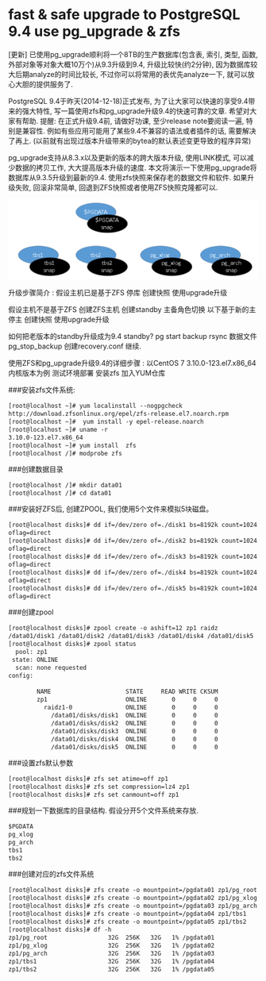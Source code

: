 
# fast & safe upgrade to PostgreSQL 9.4 use pg_upgrade & zfs

[更新]
已使用pg_upgrade顺利将一个8TB的生产数据库(包含表, 索引, 类型, 函数, 外部对象等对象大概10万个)从9.3升级到9.4, 升级比较快(约2分钟), 因为数据库较大后期analyze的时间比较长, 不过你可以将常用的表优先analyze一下, 就可以放心大胆的提供服务了.


PostgreSQL 9.4于昨天(2014-12-18)正式发布, 为了让大家可以快速的享受9.4带来的强大特性, 写一篇使用zfs和pg_upgrade升级9.4的快速可靠的文章. 希望对大家有帮助.
提醒:
在正式升级9.4前, 请做好功课, 至少release note要阅读一遍, 特别是兼容性. 例如有些应用可能用了某些9.4不兼容的语法或者插件的话, 需要解决了再上. (以前就有出现过版本升级带来的bytea的默认表述变更导致的程序异常)

pg_upgrade支持从8.3.x以及更新的版本的跨大版本升级, 使用LINK模式, 可以减少数据的拷贝工作, 大大提高版本升级的速度.
本文将演示一下使用pg_upgrade将数据库从9.3.5升级到最新的9.4.
使用zfs快照来保存老的数据文件和软件. 如果升级失败, 回滚非常简单, 回退到ZFS快照或者使用ZFS快照克隆都可以.

![架构](https://github.com/rockgs/PostgreSQL/blob/master/upgrade%20to%20PostgreSQL%209.4/pgupdate9.4.png)

升级步骤简介 : 
假设主机已是基于ZFS
  停库
  创建快照
  使用upgrade升级

假设主机不是基于ZFS
  创建ZFS主机
  创建standby
  主备角色切换
  以下基于新的主
  停主
  创建快照
  使用upgrade升级

如何把老版本的standby升级成为9.4 standby?
  pg start backup
  rsync 数据文件
  pg_stop_backup
  创建recovery.conf 继续.

使用ZFS和pg_upgrade升级9.4的详细步骤 : 
以CentOS 7 3.10.0-123.el7.x86_64内核版本为例
测试环境部署
安装zfs
加入YUM仓库

###安装zfs文件系统:

```
[root@localhost ~]# yum localinstall --nogpgcheck http://download.zfsonlinux.org/epel/zfs-release.el7.noarch.rpm
[root@localhost ~]#  yum install -y epel-release.noarch 
[root@localhost ~]# uname -r
3.10.0-123.el7.x86_64
[root@localhost ~]# yum install  zfs 
[root@localhost /]# modprobe zfs
```

###创建数据目录

```
[root@localhost /]# mkdir data01
[root@localhost /]# cd data01
```

###安装好ZFS后, 创建ZPOOL, 我们使用5个文件来模拟5块磁盘。

```
[root@localhost disks]# dd if=/dev/zero of=./disk1 bs=8192k count=1024 oflag=direct
[root@localhost disks]# dd if=/dev/zero of=./disk2 bs=8192k count=1024 oflag=direct
[root@localhost disks]# dd if=/dev/zero of=./disk3 bs=8192k count=1024 oflag=direct
[root@localhost disks]# dd if=/dev/zero of=./disk4 bs=8192k count=1024 oflag=direct
[root@localhost disks]# dd if=/dev/zero of=./disk5 bs=8192k count=1024 oflag=direct
```
###创建zpool
```
[root@localhost disks]# zpool create -o ashift=12 zp1 raidz /data01/disk1 /data01/disk2 /data01/disk3 /data01/disk4 /data01/disk5
[root@localhost disks]# zpool status
  pool: zp1
 state: ONLINE
  scan: none requested
config:

        NAME                     STATE     READ WRITE CKSUM
        zp1                      ONLINE       0     0     0
          raidz1-0               ONLINE       0     0     0
            /data01/disks/disk1  ONLINE       0     0     0
            /data01/disks/disk2  ONLINE       0     0     0
            /data01/disks/disk3  ONLINE       0     0     0
            /data01/disks/disk4  ONLINE       0     0     0
            /data01/disks/disk5  ONLINE       0     0     0
```

###设置zfs默认参数 
```
[root@localhost disks]# zfs set atime=off zp1
[root@localhost disks]# zfs set compression=lz4 zp1
[root@localhost disks]# zfs set canmount=off zp1
```
###规划一下数据库的目录结构.
假设分开5个文件系统来存放.
```
$PGDATA
pg_xlog
pg_arch
tbs1
tbs2
```
###创建对应的zfs文件系统
```
[root@localhost disks]# zfs create -o mountpoint=/pgdata01 zp1/pg_root
[root@localhost disks]# zfs create -o mountpoint=/pgdata02 zp1/pg_xlog
[root@localhost disks]# zfs create -o mountpoint=/pgdata03 zp1/pg_arch
[root@localhost disks]# zfs create -o mountpoint=/pgdata04 zp1/tbs1
[root@localhost disks]# zfs create -o mountpoint=/pgdata05 zp1/tbs2
[root@localhost disks]# df -h
zp1/pg_root                 32G  256K   32G   1% /pgdata01
zp1/pg_xlog                 32G  256K   32G   1% /pgdata02
zp1/pg_arch                 32G  256K   32G   1% /pgdata03
zp1/tbs1                    32G  256K   32G   1% /pgdata04
zp1/tbs2                    32G  256K   32G   1% /pgdata05
```


